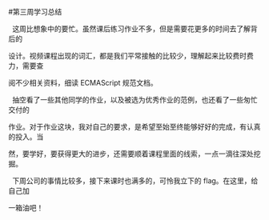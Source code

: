 #第三周学习总结

&nbsp;&nbsp;这周比想象中的要忙。虽然课后练习作业不多，但是需要花更多的时间去了解背后的

设计。视频课程出现的词汇，都是我们平常接触的比较少，理解起来比较费时费力，需要查

阅不少相关资料，细读 ECMAScript 规范文档。

&nbsp;&nbsp;抽空看了一些其他同学的作业，以及被选为优秀作业的范例，也还看了一些匆忙交付的
    
作业。对于作业这块，我对自己的要求，是希望至始至终能够好好的完成，有认真的投入。当

然，要学好，要获得更大的进步，还需要顺着课程里面的线索，一点一滴往深处挖掘。

&nbsp;&nbsp;下周公司的事情比较多，接下来课时也满多的，可怜我立下的 flag。在这里，给自己加

一箱油吧！